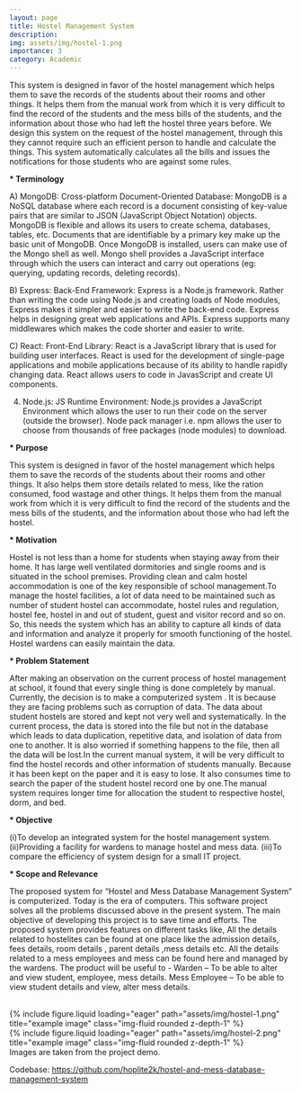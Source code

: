 ```yaml
---
layout: page
title: Hostel Management System
description:
img: assets/img/hostel-1.png
importance: 3
category: Academic
---
```


This system is designed in favor of the hostel management which helps them to save the records of
the students about their rooms and other things. It helps them from the manual work from which it
is very difficult to find the record of the students and the mess bills of the students, and the
information about those who had left the hostel three years before. We design this system on the
request of the hostel management, through this they cannot require such an efficient person to
handle and calculate the things. This system automatically calculates all the bills and issues the
notifications for those students who are against some rules.

<b>* Terminology</b>

A) MongoDB: Cross-platform Document-Oriented Database​: MongoDB is a NoSQL
database where each record is a document consisting of key-value pairs that are similar to JSON
(JavaScript Object Notation) objects. MongoDB is flexible and allows its users to create schema,
databases, tables, etc. Documents that are identifiable by a primary key make up the basic unit of
MongoDB. Once MongoDB is installed, users can make use of the Mongo shell as well. Mongo
shell provides a JavaScript interface through which the users can interact and carry out
operations (eg: querying, updating records, deleting records).

B) Express: Back-End Framework: ​Express is a Node.js framework. Rather than writing the
code using Node.js and creating loads of Node modules, Express makes it simpler and easier to
write the back-end code. Express helps in designing great web applications and APIs. Express
supports many middlewares which makes the code shorter and easier to write.

C) React: Front-End Library: React is a JavaScript library that is used for building user
interfaces. React is used for the development of single-page applications and mobile applications
because of its ability to handle rapidly changing data. React allows users to code in JavasScript
and create UI components.

4) Node.js: JS Runtime Environment: Node.js provides a JavaScript Environment which
allows the user to run their code on the server (outside the browser). Node pack manager i.e. npm
allows the user to choose from thousands of free packages (node modules) to download.

<b>* Purpose</b>

This system is designed in favor of the hostel management which helps them to save the records
of the students about their rooms and other things. It also helps them store details related to mess,
like the ration consumed, food wastage and other things. It helps them from the manual work
from which it is very difficult to find the record of the students and the mess bills of the students,
and the information about those who had left the hostel.

<b>* Motivation</b>

Hostel is not less than a home for students when staying away from their home. It has large
well ventilated dormitories and single rooms and is situated in the school premises. Providing
clean and calm hostel accommodation is one of the key responsible of school
management.To manage the hostel facilities, a lot of data need to be maintained such as
number of student hostel can accommodate, hostel rules and regulation, hostel fee, hostel in
and out of student, guest and visitor record and so on. So, this needs the system which has an
ability to capture all kinds of data and information and analyze it properly for smooth
functioning of the hostel. Hostel wardens can easily maintain the data.

<b>* Problem Statement</b>

After making an observation on the current process of hostel management at school, it found that
every single thing is done completely by manual. Currently, the decision is to make a
computerized system . It is because they are facing problems such as corruption of data. The data
about student hostels are stored and kept not very well and systematically. In the current process,
the data is stored into the file but not in the database which leads to data duplication, repetitive
data, and isolation of data from one to another. It is also worried if something happens to the file,
then all the data will be lost.In the current manual system, it will be very difficult to find the
hostel records and other information of students manually. Because it has been kept on the paper
and it is easy to lose. It also consumes time to search the paper of the student hostel record one
by one.The manual system requires longer time for allocation the student to respective hostel,
dorm, and bed.

<b>* Objective</b>

(i)To develop an integrated system for the hostel management system.
(ii)Providing a facility for wardens to manage hostel and mess data.
(iii)To compare the efficiency of system design for a small IT project.

<b>* Scope and Relevance</b>

The proposed system for “Hostel and Mess Database Management System” is computerized.
Today is the era of computers. This software project solves all the problems discussed above in
the present system. The main objective of developing this project is to save time and efforts. The
proposed system provides features on different tasks like, All the details related to hostelites can
be found at one place like the admission details, fees details, room details , parent details ,mess
details etc. All the details related to a mess employees and mess can be found here and managed
by the wardens. The product will be useful to - Warden – To be able to alter and view student,
employee, mess details. Mess Employee – To be able to view student details and view, alter
mess details.

<br>
<div class="row">
    <div class="col-sm mt-3 mt-md-0">
        {% include figure.liquid loading="eager" path="assets/img/hostel-1.png" title="example image" class="img-fluid rounded z-depth-1" %}
    </div>
    <div class="col-sm mt-3 mt-md-0">
        {% include figure.liquid loading="eager" path="assets/img/hostel-2.png" title="example image" class="img-fluid rounded z-depth-1" %}
    </div>
</div>
<div class="caption">
    Images are taken from the project demo.
</div>

Codebase: <a href="https://github.com/hoplite2k/hostel-and-mess-database-management-system">https://github.com/hoplite2k/hostel-and-mess-database-management-system</a>
